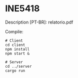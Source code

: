# INE5418

Description [PT-BR]: relatorio.pdf

Compile:

```shell
# Client
cd client
npm install
npm start &

# Server
cd ../server
cargo run
```
